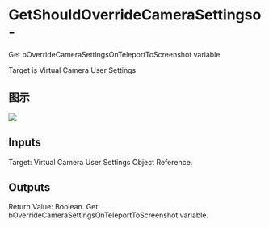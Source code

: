 # GetShouldOverrideCameraSettingso-

Get bOverrideCameraSettingsOnTeleportToScreenshot variable

Target is Virtual Camera User Settings

## 图示

![]($-20221218-21283239.png)

## Inputs

Target: Virtual Camera User Settings Object Reference.  

## Outputs

Return Value: Boolean. Get bOverrideCameraSettingsOnTeleportToScreenshot variable.

